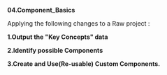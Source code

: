 **04.Component_Basics**

Applying the following changes to a Raw project :

**1.Output the "Key Concepts" data**

**2.Identify possible Components**

**3.Create and Use(Re-usable) Custom Components.**
